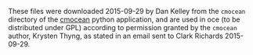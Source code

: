 These files were downloaded 2015-09-29 by Dan Kelley from the ``cmocean``
directory of the [cmocean](https://github.com/kthyng/cmocean) python
application, and are used in oce (to be distributed under GPL) according to
permission granted by the ``cmocean`` author, Krysten Thyng, as stated in an
email sent to Clark Richards 2015-09-29.
